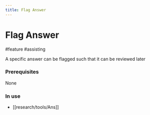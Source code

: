 ```yaml
---
title: Flag Answer
---
```


# Flag Answer

#feature #assisting

A specific answer can be flagged such that it can be reviewed later

### Prerequisites

None

### In use

- [[research/tools/Ans]]
